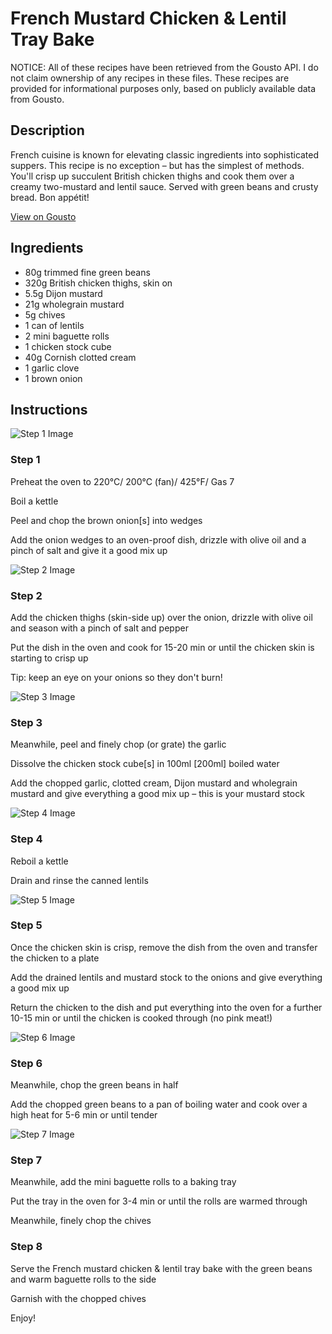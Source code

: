 # French Mustard Chicken & Lentil Tray Bake

NOTICE: All of these recipes have been retrieved from the Gousto API. I do not claim ownership of any recipes in these files. These recipes are provided for informational purposes only, based on publicly available data from Gousto.

## Description

French cuisine is known for elevating classic ingredients into sophisticated suppers. This recipe is no exception – but has the simplest of methods. You'll crisp up succulent British chicken thighs and cook them over a creamy two-mustard and lentil sauce. Served with green beans and crusty bread. Bon appétit!

[View on Gousto](https://www.gousto.co.uk/recipes/cookbook/french-mustard-chicken-lentil-tray-bake)

## Ingredients

- 80g trimmed fine green beans
- 320g British chicken thighs, skin on
- 5.5g Dijon mustard
- 21g wholegrain mustard
- 5g chives
- 1 can of lentils
- 2 mini baguette rolls
- 1 chicken stock cube
- 40g Cornish clotted cream
- 1 garlic clove
- 1 brown onion

## Instructions

![Step 1 Image](https://production-media.gousto.co.uk/cms/recipe-step-image/1672.-step-1-x200.jpg)

### Step 1

Preheat the oven to 220°C/ 200°C (fan)/ 425°F/ Gas 7


Boil a kettle


Peel and chop the brown onion<span class="text-danger">[s]</span> into wedges


Add the onion wedges to an oven-proof dish, drizzle with olive oil and a pinch of salt and give it a good mix up

![Step 2 Image](https://production-media.gousto.co.uk/cms/recipe-step-image/1672.-step-2-x200.jpg)

### Step 2

Add the chicken thighs (skin-side up) over the onion, drizzle with olive oil and season with a pinch of salt and pepper


Put the dish in the oven and cook for 15-20 min or until the chicken skin is starting to crisp up


Tip: keep an eye on your onions so they don't burn!

![Step 3 Image](https://production-media.gousto.co.uk/cms/recipe-step-image/1672.-step-3-x200.jpg)

### Step 3

Meanwhile, peel and finely chop (or grate) the garlic


Dissolve the chicken stock cube<span class="text-danger">[s]</span> in 100ml <span class="text-danger">[200ml]</span> boiled water


Add the chopped garlic, clotted cream, Dijon mustard and wholegrain mustard and give everything a good mix up – this is your mustard stock

![Step 4 Image](https://production-media.gousto.co.uk/cms/recipe-step-image/1672.-step-4-x200.jpg)

### Step 4

Reboil a kettle


Drain and rinse the canned lentils

![Step 5 Image](https://production-media.gousto.co.uk/cms/recipe-step-image/1672.-step-5-x200.jpg)

### Step 5

Once the chicken skin is crisp, remove the dish from the oven and transfer the chicken to a plate


Add the drained lentils and mustard stock to the onions and give everything a good mix up 


Return the chicken to the dish and put everything into the oven for a further 10-15 min or until the chicken is cooked through (no pink meat!)

![Step 6 Image](https://production-media.gousto.co.uk/cms/recipe-step-image/1672.-step-6-x200.jpg)

### Step 6

Meanwhile, chop the green beans in half 


Add the chopped green beans to a pan of boiling water and cook over a high heat for 5-6 min or until tender

![Step 7 Image](https://production-media.gousto.co.uk/cms/recipe-step-image/1672.-step-7-x200.jpg)

### Step 7

Meanwhile, add the mini baguette rolls to a baking tray 


Put the tray in the oven for 3-4 min or until the rolls are warmed through 


Meanwhile, finely chop the chives

### Step 8

Serve the French mustard chicken &amp; lentil tray bake with the green beans and warm baguette rolls to the side


Garnish with the chopped chives 


Enjoy!

